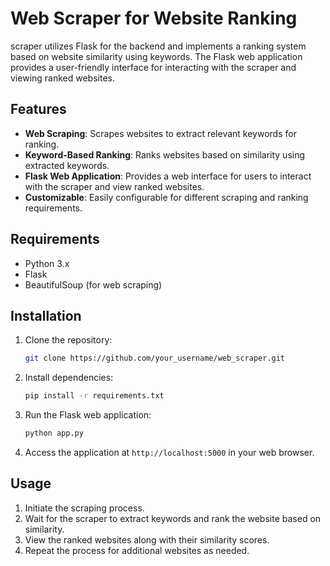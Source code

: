 # Web Scraper for Website Ranking
 scraper utilizes Flask for the backend and implements a ranking system based on website similarity using keywords. The Flask web application provides a user-friendly interface for interacting with the scraper and viewing ranked websites.

## Features

- **Web Scraping**: Scrapes websites to extract relevant keywords for ranking.
- **Keyword-Based Ranking**: Ranks websites based on similarity using extracted keywords.
- **Flask Web Application**: Provides a web interface for users to interact with the scraper and view ranked websites.
- **Customizable**: Easily configurable for different scraping and ranking requirements.

## Requirements

- Python 3.x
- Flask
- BeautifulSoup (for web scraping)

## Installation

1. Clone the repository:
   ```bash
   git clone https://github.com/your_username/web_scraper.git
   ```

2. Install dependencies:
   ```bash
   pip install -r requirements.txt
   ```

3. Run the Flask web application:
   ```bash
   python app.py
   ```

4. Access the application at `http://localhost:5000` in your web browser.

## Usage

1. Initiate the scraping process.
2. Wait for the scraper to extract keywords and rank the website based on similarity.
3. View the ranked websites along with their similarity scores.
4. Repeat the process for additional websites as needed.
